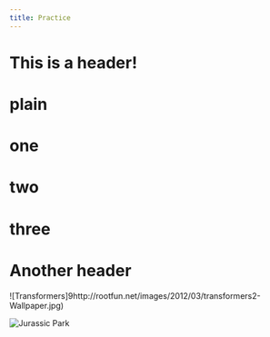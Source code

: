 ```yaml
---
title: Practice
---
```


# This is a header!

# plain
 # one
 # two
 # three

 # Another header

 ![Transformers]9http://rootfun.net/images/2012/03/transformers2-Wallpaper.jpg)

 ![Jurassic Park](http://images6.fanpop.com/image/photos/32500000/the-lost-world-the-lost-world-jurassic-park-32533948-1800-1013.jpg)